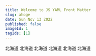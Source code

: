 ```yaml
---
title: Welcome to JS YAML Front Matter
slug: ahoge
date: Sun Nov 13 2022
published: false
imageId: 1
tagIds: [1]
---
```

北海道
北海道
北海道
北海道
北海道
北海道